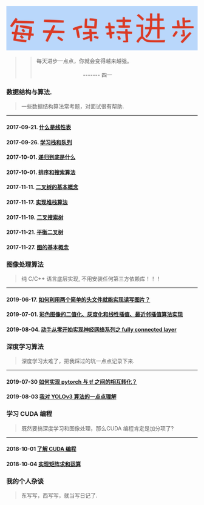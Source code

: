 ![image](./docs/daydayup.png)

>> 每天进步一点点，你就会变得越来越强。<br>
>>&nbsp;&nbsp;&nbsp;&nbsp;&nbsp;&nbsp;&nbsp;&nbsp;&nbsp;&nbsp;&nbsp;&nbsp;&nbsp;&nbsp;&nbsp;&nbsp;&nbsp;&nbsp;&nbsp;&nbsp;&nbsp;&nbsp;&nbsp;&nbsp;&nbsp;&nbsp;&nbsp;&nbsp;&nbsp;&nbsp;&nbsp;&nbsp;&nbsp;&nbsp;&nbsp;&nbsp;&nbsp;&nbsp;&nbsp;&nbsp;&nbsp;&nbsp;&nbsp;&nbsp;&nbsp;&nbsp;&nbsp;&nbsp;&nbsp;&nbsp;&nbsp;&nbsp;&nbsp;&nbsp;&nbsp;&nbsp;&nbsp;&nbsp;&nbsp;&nbsp;&nbsp;&nbsp;&nbsp;&nbsp;&nbsp;&nbsp;&nbsp;&nbsp;&nbsp;&nbsp;&nbsp;&nbsp;&nbsp;&nbsp;&nbsp;&nbsp;&nbsp;&nbsp;&nbsp;&nbsp;&nbsp;&nbsp;&nbsp;&nbsp;&nbsp;&nbsp;&nbsp;&nbsp;&nbsp;&nbsp;&nbsp;&nbsp;&nbsp;&nbsp;&nbsp;&nbsp;&nbsp;&nbsp;&nbsp;&nbsp;&nbsp;&nbsp;&nbsp;&nbsp;&nbsp;&nbsp;&nbsp;&nbsp;&nbsp;&nbsp;&nbsp;&nbsp;&nbsp;&nbsp;&nbsp;&nbsp;&nbsp;&nbsp;&nbsp;&nbsp;&nbsp;&nbsp;&nbsp;&nbsp;&nbsp;&nbsp;&nbsp;&nbsp;&nbsp;&nbsp;&nbsp;&nbsp;&nbsp;&nbsp;&nbsp;&nbsp;&nbsp;&nbsp;------- 四一

### 数据结构与算法.
> 一些数据结构算法常考题，对面试很有帮助.
--------------------
#### 2017-09-21. [什么是线性表](https://nbviewer.jupyter.org/github/YunYang1994/CodeFun/blob/master/000-data_structure/1.什么是线性表.ipynb)
#### 2017-09-26. [学习栈和队列](https://nbviewer.jupyter.org/github/YunYang1994/CodeFun/blob/master/000-data_structure/2.学习栈和队列.ipynb)
#### 2017-10-01. [递归到底是什么](https://nbviewer.jupyter.org/github/YunYang1994/CodeFun/blob/master/000-data_structure/3.递归到底是什么.ipynb)
#### 2017-10-01. [排序和搜索算法](https://nbviewer.jupyter.org/github/YunYang1994/CodeFun/blob/master/000-data_structure/4.排序和搜索算法.ipynb)
#### 2017-11-11. [二叉树的基本概念](https://nbviewer.jupyter.org/github/YunYang1994/CodeFun/blob/master/000-data_structure/5.1.二叉树的基本概念.ipynb)
#### 2017-11-17. [实现堆栈算法](https://nbviewer.jupyter.org/github/YunYang1994/CodeFun/blob/master/000-data_structure/5.2.实现堆栈算法.ipynb)
#### 2017-11-19. [二叉搜索树](https://nbviewer.jupyter.org/github/YunYang1994/CodeFun/blob/master/000-data_structure/5.3.二叉搜索树.ipynb)
#### 2017-11-21. [平衡二叉树](https://nbviewer.jupyter.org/github/YunYang1994/CodeFun/blob/master/000-data_structure/5.4.平衡二叉树.ipynb)
#### 2017-11-27. [图的基本概念](https://nbviewer.jupyter.org/github/YunYang1994/CodeFun/blob/master/000-data_structure/6.1.图的基本概念.ipynb)


### 图像处理算法
> 纯 C/C++ 语言底层实现, 不用安装任何第三方依赖库！！！
--------------------
#### 2019-06-17. [如何利用两个简单的头文件就能实现读写图片？](https://github.com/YunYang1994/CodeFun/tree/master/001-stb_image#stb_image)
#### 2019-07-01. [彩色图像的二值化、灰度化和线性插值、最近邻插值算法实现](https://github.com/YunYang1994/CodeFun/tree/master/002-image_basics)
#### 2019-08-04. [动手从零开始实现神经网络系列之 fully connected layer](https://github.com/YunYang1994/CodeFun/tree/master/006-connected_layer)

### 深度学习算法
> 深度学习太难了，把我踩过的坑一点点记录下来.
--------------------
#### 2019-07-30 [如何实现 pytorch 与 tf 之间的相互转化？](https://github.com/YunYang1994/CodeFun/tree/master/003-pytorch2tf)
#### 2019-08-03 [我对 YOLOv3 算法的一点点理解](https://github.com/YunYang1994/CodeFun/blob/master/005-paper_reading/YOLOv3.md)

### 学习 CUDA 编程
> 既然要搞深度学习和图像处理，那么CUDA 编程肯定是加分项了?
--------------------
#### 2018-10-01 [了解 CUDA 编程](https://github.com/YunYang1994/cuda-tutorial/blob/master/004-cuda_tutorial/chapter01)
#### 2018-10-04 [实现矩阵求和运算](https://github.com/YunYang1994/cuda-tutorial/blob/master/004-cuda_tutorial/chapter02)

### 我的个人杂谈
> 东写写，西写写，就当写日记了.

